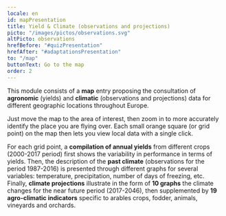 ```yaml
---
locale: en
id: mapPresentation
title: Yield & Climate (observations and projections)
picto: "/images/pictos/observations.svg"
altPicto: observations
hrefBefore: "#quizPresentation"
hrefAfter: "#adaptationsPresentation"
to: "/map"
buttonText: Go to the map
order: 2
---
```

This module consists of a **map** entry proposing the consultation of **agronomic** (yields) and **climatic** (observations and projections) data for different geographic locations throughout Europe.

Just move the map to the area of interest, then zoom in to more accurately identify the place you are flying over. Each small orange square (or grid point) on the map then lets you view local data with a single click.

For each grid point, a **compilation of annual yields** from different crops (2000-2017 period) first shows the variability in performance in terms of yields. Then, the description of the **past climate** (observations for the period 1987-2016) is presented through different graphs for several variables: temperature, precipitation, number of days of freezing, etc. 
Finally, **climate projections** illustrate in the form of **10 graphs** the climate changes for the near future period (2017-2046), then supplemented by **19 agro-climatic indicators** specific to arables crops, fodder, animals, vineyards and orchards.
